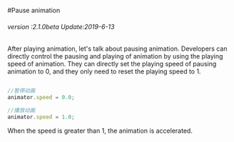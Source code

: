 #Pause animation

###### *version :2.1.0beta   Update:2019-6-13*

After playing animation, let's talk about pausing animation. Developers can directly control the pausing and playing of animation by using the playing speed of animation. They can directly set the playing speed of pausing animation to 0, and they only need to reset the playing speed to 1.


```typescript

//暂停动画
animator.speed = 0.0;

//播放动画
animator.speed = 1.0;
```


When the speed is greater than 1, the animation is accelerated.